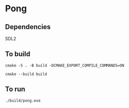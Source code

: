 # Pong
## Dependencies
SDL2

## To build
`cmake -S . -B build -DCMAKE_EXPORT_COMPILE_COMMANDS=ON`

`cmake --build build`

## To run
`./build/pong.exe`
